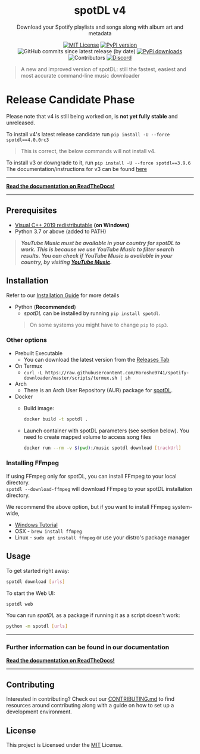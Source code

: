 <!--- mdformat-toc start --slug=github --->

<!--- 
!!! IF EDITING THE README, ENSURE TO COPY THE WHOLE FILE TO index.md in `/docs/`
--->

<div align="center">

# spotDL v4

Download your Spotify playlists and songs along with album art and metadata

[![MIT License](https://img.shields.io/apm/l/atomic-design-ui.svg?style=flat-square&color=44CC11)](https://github.com/spotDL/spotify-downloader/blob/master/LICENSE)
[![PyPI version](https://img.shields.io/pypi/pyversions/spotDL?color=%2344CC11&style=flat-square)](https://pypi.org/project/spotdl/)
![GitHub commits since latest release (by date)](https://img.shields.io/github/commits-since/spotDL/spotify-downloader/latest?color=44CC11&style=flat-square)
[![PyPi downloads](https://img.shields.io/pypi/dw/spotDL?label=downloads@pypi&color=344CC11&style=flat-square)](https://pypi.org/project/spotdl/)
![Contributors](https://img.shields.io/github/contributors/spotDL/spotify-downloader?style=flat-square)
[![Discord](https://img.shields.io/discord/771628785447337985?label=discord&logo=discord&style=flat-square)](https://discord.gg/xCa23pwJWY)

</div>

> A new and improved version of spotDL: still the fastest, easiest and most accurate command-line music downloader

# Release Candidate Phase

Please note that v4 is still being worked on, is **not yet fully stable** and unreleased.

To install v4's latest release candidate run `pip install -U --force spotdl==4.0.0rc3`
> This is correct, the below commands will not install v4.

To install v3 or downgrade to it, run `pip install -U --force spotdl==3.9.6`
The documentation/instructions for v3 can be found [here](https://github.com/spotDL/spotify-downloader/blob/v3/README.md)

---

**[Read the documentation on ReadTheDocs!](http://spotdl.rtfd.io/)**

---

## Prerequisites

- [Visual C++ 2019 redistributable](https://docs.microsoft.com/pl-pl/cpp/windows/latest-supported-vc-redist?view=msvc-170#visual-studio-2015-2017-2019-and-2022) **(on Windows)**
- Python 3.7 or above (added to PATH)

> **_YouTube Music must be available in your country for spotDL to work. This is because we use YouTube Music to filter search results. You can check if YouTube Music is available in your country, by visiting [YouTube Music](https://music.youtube.com)._**

## Installation

Refer to our [Installation Guide](https://spotdl.rtfd.io/en/latest/installation/) for more details


- Python (**Recommended**)
  - _spotDL_ can be installed by running `pip install spotdl`.
  > On some systems you might have to change `pip` to `pip3`.

### Other options

- Prebuilt Executable
  - You can download the latest version from the [Releases Tab](https://github.com/spotDL/spotify-downloader/releases)
- On Termux
  - `curl -L https://raw.githubusercontent.com/Horosho9741/spotify-downloader/master/scripts/termux.sh | sh`
- Arch
  - There is an Arch User Repository (AUR) package for [spotDL](https://aur.archlinux.org/packages/python-spotdl/).
- Docker
  - Build image:

    ```bash
    docker build -t spotdl .
    ```

  - Launch container with spotDL parameters (see section below). You need to create mapped volume to access song files

    ```bash
    docker run --rm -v $(pwd):/music spotdl download [trackUrl]
    ```


### Installing FFmpeg

If using FFmpeg only for spotDL, you can install FFmpeg to your local directory.  
`spotdl --download-ffmpeg` will download FFmpeg to your spotDL installation directory.

We recommend the above option, but if you want to install FFmpeg system-wide,

- [Windows Tutorial](https://windowsloop.com/install-ffmpeg-windows-10/)
- OSX - `brew install ffmpeg`
- Linux - `sudo apt install ffmpeg` or use your distro's package manager

## Usage

To get started right away:

```sh
spotdl download [urls]
```

To start the Web UI:

```sh
spotdl web
```

You can run _spotDL_ as a package if running it as a script doesn't work:

```sh
python -m spotdl [urls]
```

---

### Further information can be found in our documentation

**[Read the documentation on ReadTheDocs!](http://spotdl.rtfd.io/)**

---

## Contributing

Interested in contributing? Check out our [CONTRIBUTING.md](docs/CONTRIBUTING.md) to find
resources around contributing along with a guide on how to set up a development environment.

## License

This project is Licensed under the [MIT](/LICENSE) License.
